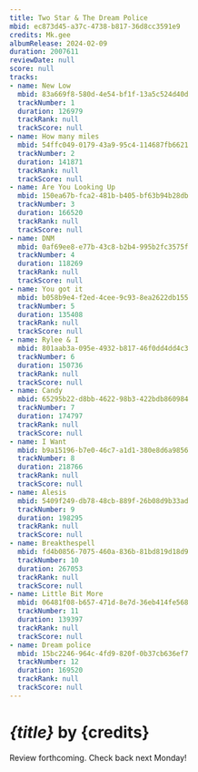 ```yaml
---
title: Two Star & The Dream Police
mbid: ec873d45-a37c-4738-b817-36d8cc3591e9
credits: Mk.gee
albumRelease: 2024-02-09
duration: 2007611
reviewDate: null
score: null
tracks:
- name: New Low
  mbid: 83a669f8-580d-4e54-bf1f-13a5c524d40d
  trackNumber: 1
  duration: 126979
  trackRank: null
  trackScore: null
- name: How many miles
  mbid: 54ffc049-0179-43a9-95c4-114687fb6621
  trackNumber: 2
  duration: 141871
  trackRank: null
  trackScore: null
- name: Are You Looking Up
  mbid: 150ea67b-fca2-481b-b405-bf63b94b28db
  trackNumber: 3
  duration: 166520
  trackRank: null
  trackScore: null
- name: DNM
  mbid: 0af69ee8-e77b-43c8-b2b4-995b2fc3575f
  trackNumber: 4
  duration: 118269
  trackRank: null
  trackScore: null
- name: You got it
  mbid: b058b9e4-f2ed-4cee-9c93-8ea2622db155
  trackNumber: 5
  duration: 135408
  trackRank: null
  trackScore: null
- name: Rylee & I
  mbid: 801aab3a-095e-4932-b817-46f0dd4dd4c3
  trackNumber: 6
  duration: 150736
  trackRank: null
  trackScore: null
- name: Candy
  mbid: 65295b22-d8bb-4622-98b3-422bdb860984
  trackNumber: 7
  duration: 174797
  trackRank: null
  trackScore: null
- name: I Want
  mbid: b9a15196-b7e0-46c7-a1d1-380e8d6a9856
  trackNumber: 8
  duration: 218766
  trackRank: null
  trackScore: null
- name: Alesis
  mbid: 5409f249-db78-48cb-889f-26b08d9b33ad
  trackNumber: 9
  duration: 198295
  trackRank: null
  trackScore: null
- name: Breakthespell
  mbid: fd4b0856-7075-460a-836b-81bd819d18d9
  trackNumber: 10
  duration: 267053
  trackRank: null
  trackScore: null
- name: Little Bit More
  mbid: 06481f08-b657-471d-8e7d-36eb414fe568
  trackNumber: 11
  duration: 139397
  trackRank: null
  trackScore: null
- name: Dream police
  mbid: 15bc2246-964c-4fd9-820f-0b37cb636ef7
  trackNumber: 12
  duration: 169520
  trackRank: null
  trackScore: null
---
```


# *{title}* by {credits}

Review forthcoming. Check back next Monday!
